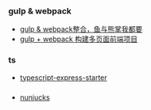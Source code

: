 ### gulp & webpack
- [gulp & webpack整合，鱼与熊掌我都要](http://www.jianshu.com/p/9724c47b406c)
- [gulp + webpack 构建多页面前端项目](https://github.com/fwon/blog/issues/17)

### ts
- [typescript-express-starter](https://github.com/blove/typescript-express-starter)

### 
- [nunjucks](https://mozilla.github.io/nunjucks/getting-started.html)